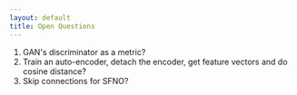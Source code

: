 ```yaml
---
layout: default
title: Open Questions
---
```


1. GAN's discriminator as a metric?
2. Train an auto-encoder, detach the encoder, get feature vectors and do cosine distance?
3. Skip connections for SFNO?